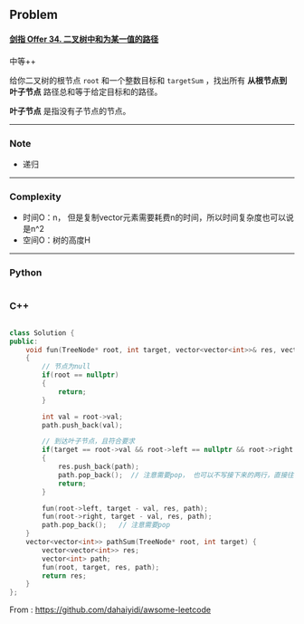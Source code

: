 ## Problem

#### [剑指 Offer 34. 二叉树中和为某一值的路径](https://leetcode-cn.com/problems/er-cha-shu-zhong-he-wei-mou-yi-zhi-de-lu-jing-lcof/)

中等++

给你二叉树的根节点 `root` 和一个整数目标和 `targetSum` ，找出所有 **从根节点到叶子节点** 路径总和等于给定目标和的路径。

**叶子节点** 是指没有子节点的节点。

------

### Note

- 递归

------

### Complexity

- 时间O：n， 但是复制vector元素需要耗费n的时间，所以时间复杂度也可以说是n^2
- 空间O：树的高度H

------

### Python

```python

```

### C++

```C++

class Solution {
public:
    void fun(TreeNode* root, int target, vector<vector<int>>& res, vector<int>& path)
    {
        // 节点为null
        if(root == nullptr)
        {
            return;
        }

        int val = root->val;
        path.push_back(val);

        // 到达叶子节点，且符合要求
        if(target == root->val && root->left == nullptr && root->right == nullptr)
        {
            res.push_back(path);
            path.pop_back();  // 注意需要pop， 也可以不写接下来的两行，直接往下走即可。
            return;   
        }

        fun(root->left, target - val, res, path);
        fun(root->right, target - val, res, path);
        path.pop_back();   // 注意需要pop
    }
    vector<vector<int>> pathSum(TreeNode* root, int target) {
        vector<vector<int>> res;
        vector<int> path;
        fun(root, target, res, path);
        return res;
    }
};
```



From : https://github.com/dahaiyidi/awsome-leetcode
